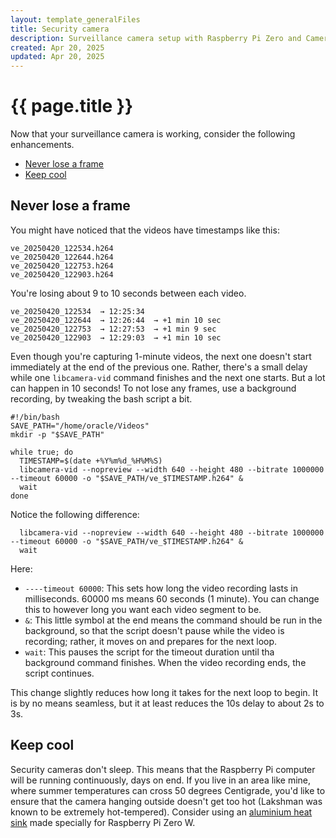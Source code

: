 ```yaml
---
layout: template_generalFiles
title: Security camera
description: Surveillance camera setup with Raspberry Pi Zero and Camera Module 3
created: Apr 20, 2025
updated: Apr 20, 2025
---
```


# {{ page.title }}

Now that your surveillance camera is working, consider the following enhancements.

-  [Never lose a frame](#never-lose-a-frame)
-  [Keep cool](#keep-cool)

## Never lose a frame

You might have noticed that the videos have timestamps like this:

```
ve_20250420_122534.h264
ve_20250420_122644.h264
ve_20250420_122753.h264
ve_20250420_122903.h264
```

You're losing about 9 to 10 seconds between each video.

```
ve_20250420_122534  → 12:25:34
ve_20250420_122644  → 12:26:44  → +1 min 10 sec
ve_20250420_122753  → 12:27:53  → +1 min 9 sec
ve_20250420_122903  → 12:29:03  → +1 min 10 sec
``` 


Even though you're capturing 1-minute videos, the next one doesn't start immediately at the end of the previous one. Rather, there's a small delay while one `libcamera-vid` command finishes and the next one starts. But a lot can happen in 10 seconds! To not lose any frames, use a background recording, by tweaking the bash script a bit.

```
#!/bin/bash
SAVE_PATH="/home/oracle/Videos"
mkdir -p "$SAVE_PATH"

while true; do
  TIMESTAMP=$(date +%Y%m%d_%H%M%S)
  libcamera-vid --nopreview --width 640 --height 480 --bitrate 1000000 --timeout 60000 -o "$SAVE_PATH/ve_$TIMESTAMP.h264" &
  wait
done
``` 

Notice the following difference:

```
  libcamera-vid --nopreview --width 640 --height 480 --bitrate 1000000 --timeout 60000 -o "$SAVE_PATH/ve_$TIMESTAMP.h264" &
  wait

```

Here:

-  `----timeout 60000`: This sets how long the video recording lasts in milliseconds. 60000 ms means 60 seconds (1 minute). You can change this to however long you want each video segment to be.
-  `&`: This little symbol at the end means the command should be run in the background, so that the script doesn't pause while the video is recording; rather, it moves on and prepares for the next loop.
-  `wait`: This pauses the script for the timeout duration until tha background command finishes. When the video recording ends, the script continues.

This change slightly reduces how long it takes for the next loop to begin. It is by no means seamless, but it at least reduces the 10s delay to about 2s to 3s.

## Keep cool

Security cameras don't sleep. This means that the Raspberry Pi computer will be running continuously, days on end. If you live in an area like mine, where summer temperatures can cross 50 degrees Centigrade, you'd like to ensure that the camera hanging outside doesn't get too hot (Lakshman was known to be extremely hot-tempered). Consider using an [aluminium heat sink](https://www.waveshare.com/zero-heatsink.htm) made specially for Raspberry Pi Zero W.